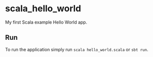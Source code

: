 # scala_hello_world

My first Scala example Hello World app.

## Run

To run the application simply run `scala hello_world.scala` or `sbt run`.
